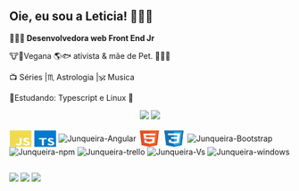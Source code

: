 

## Oie, eu sou a Leticia! 🙋🏻‍♀️

<b>👩🏻‍💻 Desenvolvedora web Front End Jr</b>
<p>🐮🐽Vegana 🌎🐟 ativista & mãe de Pet. 🐶💖🐶</p>
<p> 📺 Séries |♏ Astrologia |🕉 Musica 
<p>🌱Estudando: Typescript e Linux 🐧</p>


<div align="center">
  <img height="180em" src="https://github-readme-stats.vercel.app/api?username=itsmejunqueira&show_icons=true&theme=dracula&include_all_commits=true&count_private=true"/>
  <img height="180em" src="https://github-readme-stats.vercel.app/api/top-langs/?username=rafaballerini&layout=compact&langs_count=7&theme=dracula"/>
</div>
<div style="display: inline_block"><br>
  <img align="center" alt="Junqueira-Js" height="30" width="40" src="https://raw.githubusercontent.com/devicons/devicon/master/icons/javascript/javascript-plain.svg">
  <img align="center" alt="Junqueira-Ts" height="30" width="40" src="https://raw.githubusercontent.com/devicons/devicon/master/icons/typescript/typescript-plain.svg">
  <img align="center" alt="Junqueira-Angular" height="30" width="40" src="https://cdn.jsdelivr.net/gh/devicons/devicon/icons/angularjs/angularjs-original.svg">
  <img align="center" alt="Junqueira-HTML" height="30" width="40" src="https://raw.githubusercontent.com/devicons/devicon/master/icons/html5/html5-original.svg">
  <img align="center" alt="Junqueira-CSS" height="30" width="40" src="https://raw.githubusercontent.com/devicons/devicon/master/icons/css3/css3-original.svg">
  <img align="center" alt="Junqueira-Bootstrap" height="30" width="40" src="https://cdn.jsdelivr.net/gh/devicons/devicon/icons/bootstrap/bootstrap-original.svg" />
<img lign="center" alt="Junqueira-npm" height="30" width="40" src="https://cdn.jsdelivr.net/gh/devicons/devicon/icons/npm/npm-original-wordmark.svg" />
<img lign="center" alt="Junqueira-trello" height="30" width="40" src="https://cdn.jsdelivr.net/gh/devicons/devicon/icons/trello/trello-plain.svg" />
<img lign="center" alt="Junqueira-Vs" height="30" width="40" src="https://cdn.jsdelivr.net/gh/devicons/devicon/icons/visualstudio/visualstudio-plain.svg" />
<img lign="center" alt="Junqueira-windows" height="30" width="40" src="https://cdn.jsdelivr.net/gh/devicons/devicon/icons/windows8/windows8-original.svg" />


</div>
  
  ##
 
<div> 
  <a href="https://instagram.com/itsmejunqueira" target="_blank"><img src="https://img.shields.io/badge/-Instagram-%23E4405F?style=for-the-badge&logo=instagram&logoColor=white" target="_blank"></a>
  <a href = "mailto:leticia_junqueira10@hotmail.com"><img src="https://img.shields.io/badge/-Gmail-%23333?style=for-the-badge&logo=gmail&logoColor=white" target="_blank"></a>
  <a href="www.linkedin.com/in/itsmejunqueira" target="_blank"><img src="https://img.shields.io/badge/-LinkedIn-%230077B5?style=for-the-badge&logo=linkedin&logoColor=white" target="_blank"></a> 
 
</div>
